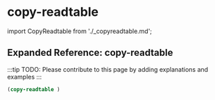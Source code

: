 # copy-readtable

import CopyReadtable from './_copyreadtable.md';

<CopyReadtable />

## Expanded Reference: copy-readtable

:::tip
TODO: Please contribute to this page by adding explanations and examples
:::

```lisp
(copy-readtable )
```
